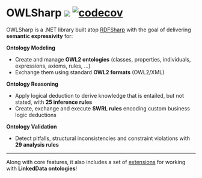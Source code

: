 # OWLSharp <a href="https://www.nuget.org/packages/OWLSharp"><img src="https://img.shields.io/nuget/dt/OWLSharp?style=flat&color=abcdef&logo=nuget&label=downloads"/></a> [![codecov](https://codecov.io/gh/mdesalvo/OWLSharp/graph/badge.svg?token=s7ifp1Uf6D)](https://codecov.io/gh/mdesalvo/OWLSharp)

OWLSharp is a .NET library built atop <a href="https://github.com/mdesalvo/RDFSharp">RDFSharp</a> with the goal of delivering **semantic expressivity** for:

<b>Ontology Modeling</b>
<ul>
    <li>Create and manage <b>OWL2 ontologies</b> (classes, properties, individuals, expressions, axioms, rules, ...)</li>
    <li>Exchange them using standard <b>OWL2 formats</b> (OWL2/XML)</li>
</ul>

<b>Ontology Reasoning</b>
<ul>
    <li>Apply logical deduction to derive knowledge that is entailed, but not stated, with <b>25 inference rules</b></li>
    <li>Create, exchange and execute <b>SWRL rules</b> encoding custom business logic deductions</li>
</ul>

<b>Ontology Validation</b>
<ul>
    <li>Detect pitfalls, structural inconsistencies and constraint violations with <b>29 analysis rules</b></li>
</ul>
<hr />

Along with core features, it also includes a set of <a href="https://github.com/mdesalvo/OWLSharp.Extensions">extensions</a> for working with <b>LinkedData ontologies</b>!
